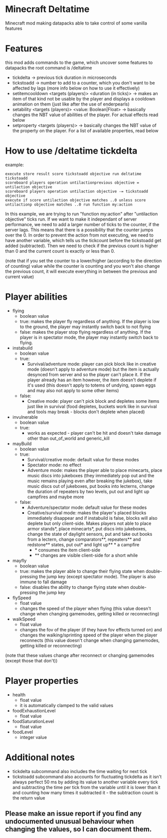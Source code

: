 # Minecraft Deltatime
Minecraft mod making datapacks able to take control of some vanilla features

# Features
this mod adds commands to the game, which uncover some features to datapacks
the root command is /deltatime
- tickdelta -> previous tick duration in microseconds
- tickstoadd -> number to add to a counter, which you don't want to be affected by lags (more info below on how to use it effectively)
- setitemcooldown <targets (players)> <item> <duration (in ticks)> -> makes an item of that kind not be usable by the player and displays a cooldown animation on them (just like after the use of enderpearls)
- setability <targets (players)> <player ability> <value: Boolean|Float> -> basically changes the NBT value of abilities of the player. For actual effects read below
- setproperty <targets (players)> <property> -> basically changes the NBT value of the property on the player. For a list of available properties, read below


# How to use /deltatime tickdelta
example:
```
execute store result score tickstoadd objective run deltatime tickstoadd
scoreboard players operation untilactionprevious objective = untilaction objective
scoreboard players operation untilaction objective -= tickstoadd objective
execute if score untilaction objective matches ..0 unless score untilactionp objective matches ..0 run function my:action
```
In this example, we are trying to run "function my:action" after "untilaction objective" ticks run. If we want to make it independant of server performance, we need to add a larger number of ticks to the counter, if the server lags. This means that there is a possibility that the counter jumps over the 0. In order to prevent the action from not executing, we need to have another variable, which tells us the tickcount before the tickstoadd get added (subtracted). Then we need to check if the previous count is higher than 0 and the current count is exactly or less than 0.

(note that if you set the counter to a lower/higher (according to the direction of counting) value while the counter is counting and you won't also change the previous count, it will execute everything in between the previous and current value)

# Player abilities
- flying
  - boolean value
  - true: makes the player fly regardless of anything. If the player is low to the ground, the player may instantly switch back to not flying
  - false: makes the player stop flying regardless of anything. If the player is in spectator mode, the player may instantly switch back to flying.
- instabuild
  - boolean value
  - true:
    - Survival/adventure mode: player can pick block like in creative mode (doesn't apply to adventure mode) but the item is actually desynced from server and so the player can't place it. If the player already has an item however, the item doesn't deplete if it's used (this doesn't apply to totems of undying, spawn eggs and may also not apply to some other items)
  - false:
    - Creative mode: player can't pick block and depletes some items just like in survival (food depletes, buckets work like in survival and tools may break - blocks don't deplete when placed)
- invulnerable
  - boolean value
  - true:
    - works as expected - player can't be hit and doesn't take damage other than out_of_world and generic_kill
- mayBuild
  - boolean value
  - true:
    - Survival/creative mode: default value for these modes
    - Spectator mode: no effect
    - Adventure mode: makes the player able to place minecarts, place music discs into jukeboxes (they immediately pop out and the music remains playing even after breaking the jukebox), take music discs out of jukeboxes, put books into lecterns, change the duration of repeaters by two levels, put out and light up campfires and maybe more
  - false:
    - Adventure/spectator mode: default value for these modes
    - Creative/survival mode: makes the player's placed blocks immediately disappear and if instabuild is false, blocks will also deplete but only client-side. Makes players not able to place armor stands*, place minecarts*, put discs into jukeboxes, change the state of daylight sensors, put and take out books from a lectern, change comparators**, repeaters** and redstone** states, put out* and light up** * a campfire
      - \* consumes the item client-side
      - ** changes are visible client-side for a short while
- mayfly
  - boolean value
  - true: makes the player able to change their flying state when double-pressing the jump key (except spectator mode). The player is also immune to fall damage
  - false: disables the ability to change flying state when double-pressing the jump key
- flySpeed
  - float value
  - changes the speed of the player when flying (this value doesn't change when changing gamemodes, getting killed or reconnecting)
- walkSpeed
  - float value
  - changes the fov of the player (if they have fov effects turned on) and changes the walking/sprinting speed of the player when the player reconnects (this value doesn't change when changing gamemodes, getting killed or reconnecting)

(note that these values change after reconnect or changing gamemodes (except those that don't))

# Player properties
- health
  - float value
  - it is automatically clamped to the valid values
- foodExhaustionLevel
  - float value
- foodSaturationLevel
  - float value
- foodLevel
  - integer value



# Additional notes
- tickdelta subcommand also includes the time waiting for next tick
- tickstoadd subcommand also accounts for fluctuating tickdelta as it isn't always perfect 50 ms by adding its value to another variable every tick and subtracting the time per tick from the variable until it is lower than it and counting how many times it subtracted it - the subtraction count is the return value

## Please make an issue report if you find any undocumented unusual behaviour when changing the values, so I can document them.
